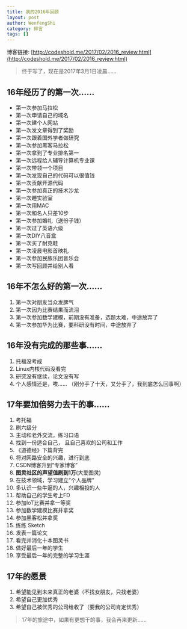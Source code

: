 ```yaml
---
title: 我的2016年回顾
layout: post
author: WenfengShi
category: 碎言
tags: []
---
```

博客链接: [http://codeshold.me/2017/02/2016_review.html](http://codeshold.me/2017/02/2016_review.html)

> 终于写了，现在是2017年3月1日凌晨……

## 16年经历了的第一次……
- 第一次参加马拉松
- 第一次申请自己的域名
- 第一次建个人网站
- 第一次发文章得到了奖励
- 第一次跟着国外学者做研究
- 第一次参加黑客马拉松
- 第一次拿到了专业排名第一
- 第一次远程给人辅导计算机专业课
- 第一次带领一个项目
- 第一次发现自己的代码可以很值钱
- 第一次贡献开源代码
- 第一次参加真正的技术沙龙
- 第一次睡实验室
- 第一次用MAC
- 第一次和名人只差10步
- 第一次参加婚礼（送份子钱）
- 第一次过了英语六级
- 第一次DIY八音盒
- 第一次买了耐克鞋
- 第一次凌晨电影首映礼
- 第一次参加民族乐团音乐会
- 第一次写回顾并给别人看


## 16年不怎么好的第一次……
1. 第一次对朋友当众发脾气
2. 第一次因为比赛结果而流泪
3. 第一次参加数学建模，前期没有准备，选题太难，中途放弃了
4. 第一次参加华为比赛，要科研没有时间，中途放弃了


## 16年没有完成的那些事……
1. 托福没考成
2. Linux内核代码没看完
3. 研究没有继续，论文没有写
4. 个人感情还是，唉…… （刚分手了十天，又分手了，我到底怎么回事啊）


## 17年要加倍努力去干的事……
1. 考托福
2. 刷六级分
3. 主动和老外交流，练习口语
4. 找到一份适合自己， 且自己喜欢的公司和工作
5. 《道德经》下篇背完
6. 将对网路安全的兴趣，进行到底
7. CSDN博客升到“专家博客”
8. **图灵社区的声望值刷到1万**(大爱图灵)
9. 在技术领域，学习建立“个人品牌”
10. 多认识一些牛逼的人，兴趣相投的人
11. 帮助自己的学生考上FD
11. 参加IoT比赛并拿一等奖
12. 参加数学建模比赛并拿奖
13. 参加黑客松并拿奖
14. 练练 Sketch
15. 发表一篇论文
16. 看完并消化十本图灵书
14. 做好最后一年的学生
15. 享受最后一年的完整的学习生涯


## 17年的愿景
1. 希望能见到未来真正的老婆（不找女朋友，只找老婆）
2. 希望自己更加优秀
3. 希望自己被优秀的公司给收了（要我的公司肯定优秀）


> 17年的旅途中，如果有更想干的事，我会再来更新…… 

